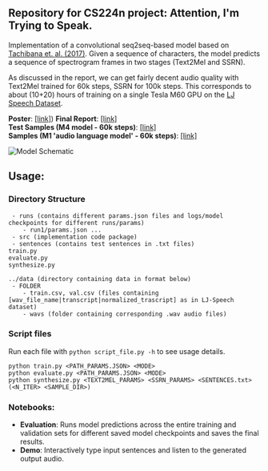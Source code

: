 ## Repository for CS224n project: Attention, I'm Trying to Speak. 

Implementation of a convolutional seq2seq-based model based on [Tachibana et. al. (2017)](https://arxiv.org/abs/1710.08969). 
Given a sequence of characters, the model predicts a sequence of spectrogram frames in two stages (Text2Mel and SSRN). 

As discussed in the report, we can get fairly decent audio quality with Text2Mel trained for 60k steps, SSRN for 100k steps. This corresponds to about (10+20) hours of training on a single Tesla M60 GPU on the [LJ Speech Dataset](https://keithito.com/LJ-Speech-Dataset/).

**Poster**: [[link]](https://akashmjn.github.io/cs224n/cs224n-final-poster.pdf)) 
**Final Report**: [[link]](https://akashmjn.github.io/cs224n/cs224n-final-project-report.pdf) <br/>
**Test Samples (M4 model - 60k steps)**: [[link]](https://soundcloud.com/akashmjn/sets/m4-tuned-model) <br/>
**Samples (M1 'audio language model' - 60k steps)**: [[link]](https://soundcloud.com/akashmjn/sets/m1-audio-language-model) <br/>

![Model Schematic](https://raw.githubusercontent.com/akashmjn/cs224n-gpu-that-talks/master/reports/model-schematic.png)

## Usage:

### Directory Structure

```
 - runs (contains different params.json files and logs/model checkpoints for different runs/params)
    - run1/params.json ...
 - src (implementation code package)
 - sentences (contains test sentences in .txt files)
train.py
evaluate.py
synthesize.py

../data (directory containing data in format below)
 - FOLDER
    - train.csv, val.csv (files containing [wav_file_name|transcript|normalized_trascript] as in LJ-Speech dataset)
    - wavs (folder containing corresponding .wav audio files)
```

### Script files

Run each file with `python script_file.py -h` to see usage details. 

```
python train.py <PATH_PARAMS.JSON> <MODE>
python evaluate.py <PATH_PARAMS.JSON> <MODE> 
python synthesize.py <TEXT2MEL_PARAMS> <SSRN_PARAMS> <SENTENCES.txt> (<N_ITER> <SAMPLE_DIR>)
```

### Notebooks:

*   **Evaluation**: Runs model predictions across the entire training and validation sets for different saved model checkpoints and saves the final results. 
*   **Demo**: Interactively type input sentences and listen to the generated output audio. 
